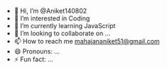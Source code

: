 - 👋 Hi, I’m @Aniket140802
- 👀 I’m interested in Coding
- 🌱 I’m currently learning JavaScript
- 💞️ I’m looking to collaborate on ...
- 📫 How to reach me mahajananiket51@gmail.com
- 😄 Pronouns: ...
- ⚡ Fun fact: ...

<!---
Aniket140802/Aniket140802 is a ✨ special ✨ repository because its `README.md` (this file) appears on your GitHub profile.
You can click the Preview link to take a look at your changes.
--->
